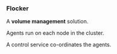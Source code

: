 ### Flocker

A **volume management** solution.

Agents run on each node in the cluster.

A control service co-ordinates the agents.

